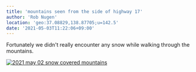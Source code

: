 ```yaml
---
title: 'mountains seen from the side of highway 17'
author: 'Rob Nugen'
location: 'geo:37.08829,138.87705;u=142.5'
date: '2021-05-03T11:22:06+09:00'
---
```


Fortunately we didn't really encounter any snow while walking through the mountains.

[![2021 may 02 snow covered mountains](//b.robnugen.com/quests/walk-to-niigata/2021/en_route/day-18/thumbs/2021_may_02_snow_covered_mountains.jpeg)](//b.robnugen.com/quests/walk-to-niigata/2021/en_route/day-18/2021_may_02_snow_covered_mountains.jpeg)          
